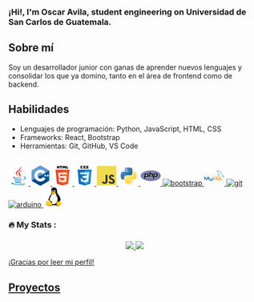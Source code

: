 
### ¡Hi!, I'm Oscar Avila, student engineering on Universidad de San Carlos de Guatemala.

## Sobre mí

<!--Soy un desarrollador jr apasionado por la tecnología y la programación. Me encanta trabajar en proyectos desafiantes y aprender cosas nuevas todos los días.
-->
Soy un desarrollador junior con ganas de aprender nuevos lenguajes y consolidar los que ya domino, tanto en el área de frontend como de backend. 
   
## Habilidades

- Lenguajes de programación: Python, JavaScript, HTML, CSS
- Frameworks: React, Bootstrap
- Herramientas: Git, GitHub, VS Code


<br clear="both">

<div align="left"> 
   
   <a href="https://www.java.com" target="_blank" rel="noreferrer"> 
      <img src="https://raw.githubusercontent.com/devicons/devicon/master/icons/java/java-original.svg" alt="java" width="40" height="40"/>
   </a> 
   <a href="https://www.w3schools.com/cpp/" target="_blank" rel="noreferrer"> 
   <img src="https://raw.githubusercontent.com/devicons/devicon/master/icons/cplusplus/cplusplus-original.svg" alt="cplusplus" width="40" height="40"/> 
   </a>  
   <a href="https://www.w3.org/html/" target="_blank" rel="noreferrer"> 
      <img src="https://raw.githubusercontent.com/devicons/devicon/master/icons/html5/html5-original-wordmark.svg" alt="html5" width="40" height="40"/> 
   </a> 
   
   <a href="https://www.w3schools.com/css/" target="_blank" rel="noreferrer"> 
   <img src="https://raw.githubusercontent.com/devicons/devicon/master/icons/css3/css3-original-wordmark.svg" alt="css3" width="40" height="40"/> 
   </a> 
   
   <a href="https://developer.mozilla.org/en-US/docs/Web/JavaScript" target="_blank" rel="noreferrer"> 
   <img src="https://raw.githubusercontent.com/devicons/devicon/master/icons/javascript/javascript-original.svg" alt="javascript" width="40" height="40"/>
   </a> 
   
   <a href="https://www.python.org" target="_blank" rel="noreferrer"> 
   <img src="https://raw.githubusercontent.com/devicons/devicon/master/icons/python/python-original.svg" alt="python" width="40" height="40"/> 
   </a> 

   <a href="https://www.php.net" target="_blank" rel="noreferrer"> 
      <img src="https://raw.githubusercontent.com/devicons/devicon/master/icons/php/php-original.svg" alt="php" width="40" height="40"/>
   </a> 

   <a href="https://getbootstrap.com" target="_blank" rel="noreferrer"> 
      <img src="https://cdn.jsdelivr.net/gh/devicons/devicon/icons/bootstrap/bootstrap-original.svg"  alt="bootstrap" width="40" height="40"/> 
   </a> 

   <a href="https://www.mysql.com/" target="_blank" rel="noreferrer"> 
      <img src="https://raw.githubusercontent.com/devicons/devicon/master/icons/mysql/mysql-original-wordmark.svg" alt="mysql" width="40" height="40"/> 
   </a>

   <a href="https://git-scm.com/" target="_blank" rel="noreferrer"> 
      <img src="https://www.vectorlogo.zone/logos/git-scm/git-scm-icon.svg" alt="git" width="40" height="40"/> 
   </a>

   <a href="https://www.arduino.cc/" target="_blank" rel="noreferrer"> 
      <img src="https://cdn.worldvectorlogo.com/logos/arduino-1.svg" alt="arduino" width="40" height="40"/>
   </a>

   <a href="https://www.linux.org/" target="_blank" rel="noreferrer">
   <img src="https://raw.githubusercontent.com/devicons/devicon/master/icons/linux/linux-original.svg" alt="linux" width="40" height="40"/> 
   </a> 

</div>

###

<h3 align="left">🔥   My Stats :</h3>

###

<div align="center">
  <a href="https://github.com/OzAvilaD">
  <img height="180rem" src="https://github-readme-stats-eight-theta.vercel.app/api?username=OzAvilaD&show_icons=true&theme=midnight-purple&include_all_commits=true&count_private=true"/>
  <img height="180rem" src="https://github-readme-stats-eight-theta.vercel.app/api/top-langs/?username=OzAvilaD&layout=compact&langs_count=7&theme=midnight-purple"/>
</div>


¡Gracias por leer mi perfil!

## Proyectos
